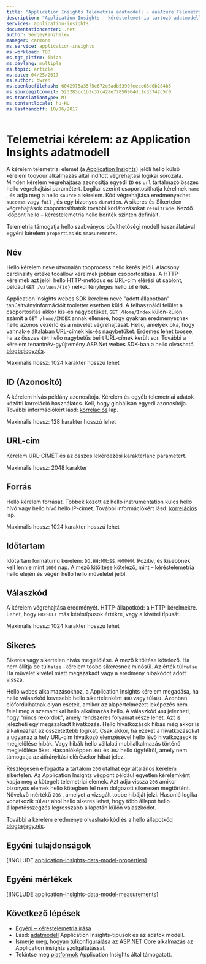 ```yaml
---
title: "Application Insights Telemetria adatmodell - aaaAzure Telemetriai kérelem |} Microsoft Docs"
description: "Application Insights – kéréstelemetria tartozó adatmodell"
services: application-insights
documentationcenter: .net
author: SergeyKanzhelev
manager: carmonm
ms.service: application-insights
ms.workload: TBD
ms.tgt_pltfrm: ibiza
ms.devlang: multiple
ms.topic: article
ms.date: 04/25/2017
ms.author: bwren
ms.openlocfilehash: 6042975a35f5e672e5adb5390feecc63d0b284b5
ms.sourcegitcommit: 523283cc1b3c37c428e77850964dc1c33742c5f0
ms.translationtype: MT
ms.contentlocale: hu-HU
ms.lasthandoff: 10/06/2017
---
```

# <a name="request-telemetry-application-insights-data-model"></a>Telemetriai kérelem: az Application Insights adatmodell

A kérelem telemetriai elemet (a [Application Insights](app-insights-overview.md)) jelöli hello külső kérelem tooyour alkalmazás által indított végrehajtási logikai sorozata. Minden kérelem végrehajtása azonosítja egyedi `ID` és `url` tartalmazó összes hello végrehajtási paramétert. Logikai szerint csoportosíthatja kérelmek `name` , és adja meg a hello `source` a kérelem. Kód végrehajtása eredményezhet `success` vagy `fail` , és egy bizonyos `duration`. A sikeres és Sikertelen végrehajtások csoportosíthatók további korlátozásokat `resultCode`. Kezdő időpont hello – kéréstelemetria hello boríték szinten definiált.

Telemetria támogatja hello szabványos bővíthetőségi modell használatával egyéni kérelem `properties` és `measurements`.

## <a name="name"></a>Név

Hello kérelem neve útvonalán tooprocess hello kérés jelöli. Alacsony cardinality értéke tooallow kérelmek jobban csoportosítása. A HTTP-kérelmek azt jelöli hello HTTP-metódus és URL-cím elérési út sablont, például `GET /values/{id}` nélkül tényleges hello `id` érték.

Application Insights webes SDK kérelem neve "adott állapotban" tanúsítványinformációit tooletter esetben küld. A felhasználói felület a csoportosítás akkor kis-és nagybetűket, `GET /Home/Index` külön-külön számít a `GET /home/INDEX` annak ellenére, hogy gyakran eredményeznek hello azonos vezérlő és a művelet végrehajtását. Hello, amelyek oka, hogy vannak-e általában URL-címek [kis-és nagybetűket](http://www.w3.org/TR/WD-html40-970708/htmlweb.html). Érdemes lehet toosee, ha az összes `404` hello nagybetűs beírt URL-címek került sor. További a kérelem tenantnév-gyűjtemény ASP.Net webes SDK-ban a hello olvasható [blogbejegyzés](http://apmtips.com/blog/2015/02/23/request-name-and-url/).

Maximális hossz: 1024 karakter hosszú lehet

## <a name="id"></a>ID (Azonosító)

A kérelem hívás példány azonosítója. Kérelem és egyéb telemetriai adatok közötti korreláció használatos. Kell, hogy globálisan egyedi azonosítója. További információkért lásd: [korrelációs](application-insights-correlation.md) lap.

Maximális hossz: 128 karakter hosszú lehet

## <a name="url"></a>URL-cím

Kérelem URL-CÍMÉT és az összes lekérdezési karakterlánc paramétert.

Maximális hossz: 2048 karakter

## <a name="source"></a>Forrás

Hello kérelem forrását. Többek között az hello instrumentation kulcs hello hívó vagy hello hívó hello IP-címét. További információkért lásd: [korrelációs](application-insights-correlation.md) lap.

Maximális hossz: 1024 karakter hosszú lehet

## <a name="duration"></a>Időtartam

Időtartam formátumú kérelem: `DD.HH:MM:SS.MMMMMM`. Pozitív, és kisebbnek kell lennie mint `1000` nap. A mező kitöltése kötelező, mint – kéréstelemetria hello elején és végén hello hello műveletet jelöl.

## <a name="response-code"></a>Válaszkód

A kérelem végrehajtása eredményét. HTTP-állapotkód: a HTTP-kérelmekre. Lehet, hogy `HRESULT` más kéréstípusok értékre, vagy a kivétel típusát.

Maximális hossz: 1024 karakter hosszú lehet

## <a name="success"></a>Sikeres

Sikeres vagy sikertelen hívás megjelölése. A mező kitöltése kötelező. Ha nem állítja be túl`false` -kérelem toobe sikeresnek minősül. Az érték túl`false` Ha művelet kivétel miatt megszakadt vagy a eredmény hibakódot adott vissza.

Hello webes alkalmazásokhoz, a Application Insights kérelem megadása, ha hello válaszkód kevesebb hello sikertelenként `400` vagy túl`401`. Azonban előfordulhatnak olyan esetek, amikor az alapértelmezett leképezés nem felel meg a szemantikai hello alkalmazás hello. A válaszkód `404` jelezheti, hogy "nincs rekordok", amely rendszeres folyamat része lehet. Azt is jelezheti egy megszakadt hivatkozás. Hello hivatkozások hibás még akkor is alkalmazhat az összetettebb logikát. Csak akkor, ha ezeket a hivatkozásokat a ugyanaz a hely URL-cím hivatkozó elemzésével hello lévő hivatkozások is megjelölése hibák. Vagy hibák hello vállalati mobilalkalmazás történő megjelölése őket. Hasonlóképpen `301` és `302` hello ügyfélről, amely nem támogatja az átirányítási elérésekor hibát jelez.

Részlegesen elfogadta a tartalom `206` utalhat egy általános kérelem sikertelen. Az Application Insights végpont például egyetlen kérelemként kapja meg a kötegelt telemetriai elemek. Azt adja vissza `206` amikor bizonyos elemek hello kötegben fel nem dolgozott sikeresen megtörtént. Növekvő mértékű `206` , amelyet a vizsgált toobe hibáját jelzi. Hasonló logika vonatkozik túl`207` ahol hello sikeres lehet, hogy több állapot hello állapotösszegzés legrosszabb állapotán külön válaszkódot.

További a kérelem eredménye olvasható kód és a hello állapotkód [blogbejegyzés](http://apmtips.com/blog/2016/12/03/request-success-and-response-code/).

## <a name="custom-properties"></a>Egyéni tulajdonságok

[!INCLUDE [application-insights-data-model-properties](../../includes/application-insights-data-model-properties.md)]

## <a name="custom-measurements"></a>Egyéni mértékek

[!INCLUDE [application-insights-data-model-measurements](../../includes/application-insights-data-model-measurements.md)]

## <a name="next-steps"></a>Következő lépések

- [Egyéni – kéréstelemetria írása](app-insights-api-custom-events-metrics.md#trackrequest)
- Lásd: [adatmodell](application-insights-data-model.md) Application Insights-típusok és az adatok modell.
- Ismerje meg, hogyan túl[konfigurálása az ASP.NET Core](app-insights-asp-net.md) alkalmazás az Application insights szolgáltatással.
- Tekintse meg [platformok](app-insights-platforms.md) Application Insights által támogatott.
